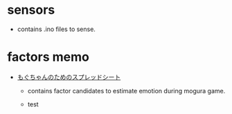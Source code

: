 # sensors

- contains .ino files to sense.

# factors memo

- [もぐちゃんのためのスプレッドシート](https://docs.google.com/spreadsheets/d/1Rqf6mQX8FMSqqRlIWYgFpAiD0sdwekIcol3oy6x3RW8/edit#gid=0)

	- contains factor candidates to estimate emotion during mogura game.

	- test
